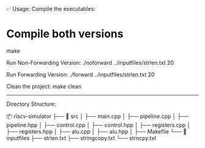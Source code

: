 ✅ Usage:
Compile the executables:
# Compile both versions
make

Run Non-Forwarding Version:
./noforward ../inputfiles/strlen.txt 20

Run Forwarding Version:
./forward ../inputfiles/strlen.txt 20

Clean the project:
make clean

______________________________________________________________________________________________________________________

Directory Structure:

📦 riscv-simulator
├── 📂 src
│   ├── main.cpp
│   ├── pipeline.cpp
│   ├── pipeline.hpp
│   ├── control.cpp
│   ├── control.hpp
│   ├── registers.cpp
│   ├── registers.hpp
│   ├── alu.cpp
│   ├── alu.hpp
│   ├── Makefile
└── 📂 inputfiles
    ├── strlen.txt
    ├── stringcopy.txt
    └── strncpy.txt
